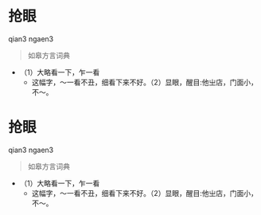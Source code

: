 # 抢眼
qian3 ngaen3
> 如皋方言词典
- （1）大略看一下，乍一看
  - 这幅字，～一看不丑，细看下来不好。（2）显眼，醒目:他㞢店，门面小，不～。

# 抢眼
qian3 ngaen3
> 如皋方言词典
- （1）大略看一下，乍一看
  - 这幅字，～一看不丑，细看下来不好。（2）显眼，醒目:他㞢店，门面小，不～。

